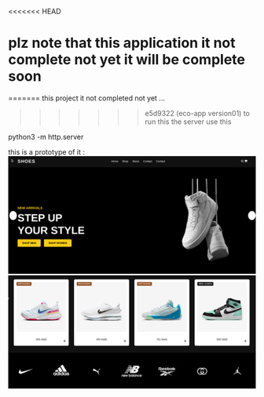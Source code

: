 <<<<<<< HEAD
# plz note that this application it not complete not yet it will be complete soon  
=======
this project it not completed not yet ...
>>>>>>> e5d9322 (eco-app version01)
to run this the server use this

python3 -m http.server

this is a prototype of it :
![Screenshot](./eco00.png)
![Screenshot](./eco01.png)

